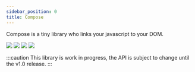```yaml
---
sidebar_position: 0
title: Compose
---
```


Compose is a tiny library who links your javascript to your DOM.


![](https://img.shields.io/npm/v/@wbe/compose/latest.svg)
![](https://img.shields.io/bundlephobia/minzip/@wbe/compose.svg)
![](https://img.shields.io/npm/dt/@wbe/compose.svg)
![](https://img.shields.io/npm/l/@wbe/compose.svg)

:::caution
This library is work in progress, the API is subject to change
until the v1.0 release.
:::
